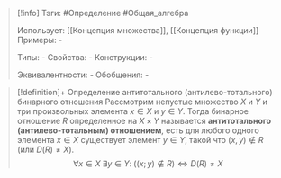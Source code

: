 > [!info]
> Тэги: #Определение #Общая_алгебра 
> 
> Использует: [[Концепция множества]], [[Концепция функции]]
> Примеры: *-*
> 
> Типы: *-*
> Свойства: *-*
> Конструкции: *-*
> 
> Эквивалентности: *-*
> Обобщения: *-*

> [!definition]+ Определение антитотального (антилево-тотального) бинарного отношения
> Рассмотрим непустые множество $X$ и $Y$ и три произвольных элемента $x \in X$ и $y \in Y$. Тогда бинарное отношение $R$ определенное на $X \times Y$ называется **антитотального (антилево-тотальным) отношением**, есть для любого одного элемента $x \in X$ существует элемент $y \in Y$, такой что $(x,y)\not\in R$ (или $D(R)\not=X$).
> $$\forall x \in X \; \exists y \in Y: \; \big((x;y) \not\in R\big) \Leftrightarrow D(R) \not= X$$
